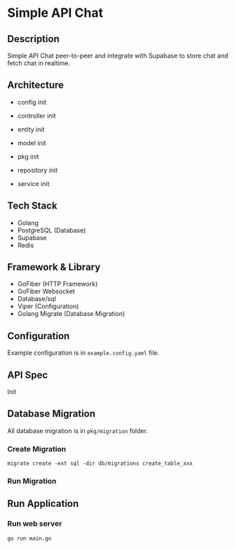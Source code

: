 # Simple API Chat

## Description

Simple API Chat peer-to-peer and integrate with Supabase to store chat and fetch chat in realtime.

## Architecture
* config
init

* controller
init

* entity
init

* model
init

* pkg
init

* repository
init

* service
init

## Tech Stack

- Golang 
- PostgreSQL (Database)
- Supabase
- Redis

## Framework & Library

- GoFiber (HTTP Framework)
- GoFiber Websocket
- Database/sql
- Viper (Configuration)
- Golang Migrate (Database Migration)


## Configuration

Example configuration is in `example.config.yaml` file.

## API Spec

Init

## Database Migration

All database migration is in `pkg/migration` folder.

### Create Migration

```shell
migrate create -ext sql -dir db/migrations create_table_xxx
```

### Run Migration


## Run Application

### Run web server

```bash
go run main.go
```
